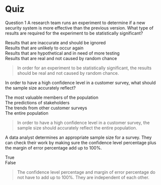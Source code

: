 # Quiz
Question 1
A research team runs an experiment to determine if a new security system is more effective than the previous version. What type of results are required for the experiment to be statistically significant?

Results that are inaccurate and should be ignored   
Results that are unlikely to occur again    
Results that are hypothetical and in need of more testing   
Results that are real and not caused by random chance     

> In order for an experiment to be statistically significant, the results should be real and not caused by random chance.

In order to have a high confidence level in a customer survey, what should the sample size accurately reflect?

The most valuable members of the population   
The predictions of stakeholders   
The trends from other customer surveys    
The entire population   

> In order to have a high confidence level in a customer survey, the sample size should accurately reflect the entire population.

A data analyst determines an appropriate sample size for a survey. They can check their work by making sure the confidence level percentage plus the margin of error percentage add up to 100%.

True    
False   

> The confidence level percentage and margin of error percentage do not have to add up to 100%. They are independent of each other.

